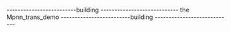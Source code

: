 -------------------------building ----------------------------
the Mpnn_trans_demo
-------------------------building ----------------------------


